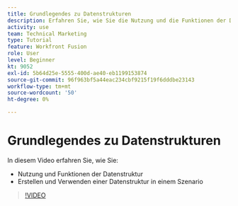 ```yaml
---
title: Grundlegendes zu Datenstrukturen
description: Erfahren Sie, wie Sie die Nutzung und die Funktionen der Datenstruktur verstehen und eine Datenstruktur in einem Szenario erstellen und verwenden können - alles in [!DNL Adobe Workfront Fusion].
activity: use
team: Technical Marketing
type: Tutorial
feature: Workfront Fusion
role: User
level: Beginner
kt: 9052
exl-id: 5b64d25e-5555-400d-ae40-eb1199153874
source-git-commit: 96f963bf5a44eac234cbf9215f19f6dddbe23143
workflow-type: tm+mt
source-wordcount: '50'
ht-degree: 0%

---
```


# Grundlegendes zu Datenstrukturen

In diesem Video erfahren Sie, wie Sie:

* Nutzung und Funktionen der Datenstruktur
* Erstellen und Verwenden einer Datenstruktur in einem Szenario

>[!VIDEO](https://video.tv.adobe.com/v/335293/?quality=12)
